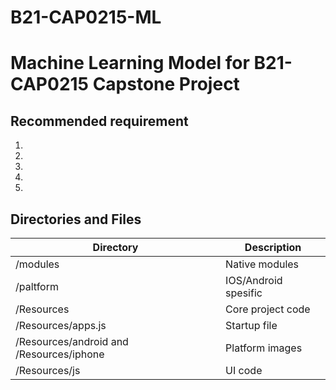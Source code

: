 # B21-CAP0215-ML
# Machine Learning Model for B21-CAP0215 Capstone Project

## Recommended requirement
1.
2.
3.
4.
5.

## Directories and Files
| Directory                                         | Description
|---                                                |---
| /modules                                          | Native modules
| /paltform                                         | IOS/Android spesific
| /Resources                                        | Core project code
| /Resources/apps.js                                | Startup file
| /Resources/android and /Resources/iphone          | Platform images
| /Resources/js                                     | UI code
